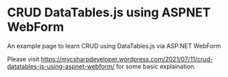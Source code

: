 # CRUD DataTables.js using ASPNET WebForm
An example page to learn CRUD using DataTables.js via ASP.NET WebForm

Please visit https://mycsharpdeveloper.wordpress.com/2021/07/11/crud-datatables-js-using-aspnet-webform/ for some basic explaination.
